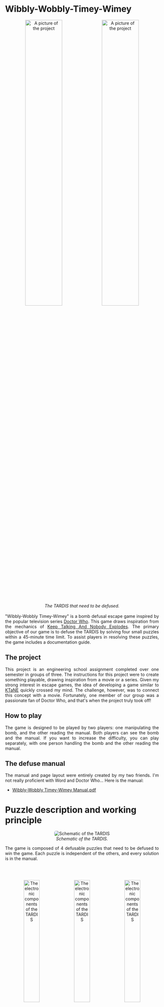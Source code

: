 # Wibbly-Wobbly-Timey-Wimey

<center>
  <img src="_img/project_front_face.jpg" width="49%" alt="A picture of the project" style="border-radius: 5px;"/>
  <img src="_img/project_back_face.jpg" width="49%" alt="A picture of the project" style="border-radius: 5px;"/>
  <br />
  <i>The TARDIS that need to be defused.</i>
</center>
<br />

<div style="text-align: justify">
"Wibbly-Wobbly Timey-Wimey" is a bomb defusal escape game inspired by the popular television series <a href="https://fr.wikipedia.org/wiki/Doctor_Who" target="_blank">Doctor Who</a>. This game draws inspiration from the mechanics of <a href="https://keeptalkinggame.com/" target="_blank">Keep Talking And Nobody Explodes</a>. The primary objective of our game is to defuse the TARDIS by solving four small puzzles within a 45-minute time limit. To assist players in resolving these puzzles, the game includes a documentation guide.
</div>

## The project
<div style="text-align: justify">
This project is an engineering school assignment completed over one semester in groups of three. The instructions for this project were to create something playable, drawing inspiration from a movie or a series. Given my strong interest in escape games, the idea of developing a game similar to <a href="https://keeptalkinggame.com/" target="_blank">KTaNE</a> quickly crossed my mind. The challenge, however, was to connect this concept with a movie. Fortunately, one member of our group was a passionate fan of Doctor Who, and that's when the project truly took off!
</div>

## How to play
<div style="text-align: justify">
The game is designed to be played by two players: one manipulating the bomb, and the other reading the manual. Both players can see the bomb and the manual. If you want to increase the difficulty, you can play separately, with one person handling the bomb and the other reading the manual.
</div>

## The defuse manual
<div style="text-align: justify">
The manual and page layout were entirely created by my two friends. I'm not really proficient with Word and Doctor Who... Here is the manual:
</div>

- [Wibbly-Wobbly Timey-Wimey Manual.pdf](Wibbly-Wobbly_Timey-Wimey_Manual.pdf)


# Puzzle description and working principle

<p align="center">
  <img src="_img/tardis.png" alt="Schematic of the TARDIS" style="border-radius: 5px; max-height: 300px;"/>
  <br />
  <i>Schematic of the TARDIS.</i>
</p>

<div style="text-align: justify">
The game is composed of 4 defusable puzzles that need to be defused to win the game. Each puzzle is independent of the others, and every solution is in the manual.

<br /><br />
<center>
  <img src="_img/electronic.jpg" width=32% alt="The electronic components of the TARDIS" style="border-radius: 5px;"/>
  <img src="_img/electronic1.jpg" width=32% alt="The electronic components of the TARDIS" style="border-radius: 5px;"/>
  <img src="_img/electronic2.jpg" width=32% alt="The electronic components of the TARDIS" style="border-radius: 5px;"/>
  <br />
  <i>The electronic components of the TARDIS.</i>

</center>
<br />

This project uses an Arduino MEGA as the main microcontroller. Each module consists of a custom-made electronic circuit soldered onto perfboard. The entire system is powered by four lithium-ion 18650 batteries arranged in series, allowing the project to run continuously for 45 minutes.
</div>


## The Timer
<center>
    <video style="border-radius: 5px; max-height: 300px;" autoplay muted loop controls>
    <source src="_img/timer.mp4" type="video/mp4">
    </video>
</center>

<div style="text-align: justify">
The timer module is a simple 4-digit 7-segment display that indicates the remaining time of the game.
</div>

## The Joystick
<center>
    <video style="border-radius: 5px; max-height: 300px;" autoplay muted loop controls>
    <source src="_img/joystick.mp4" type="video/mp4">
    </video>
</center>

<div style="text-align: justify">
The joystick puzzle consists of a joystick and a 16-LED ring that displays a binary code. Based on the code shown by the ring, the user needs to identify the correct directional sequence in the manual and replicate it on the joystick to solve and unlock the puzzle.
</div>

## The LCD
<center>
    <video style="border-radius: 5px; max-height: 300px;" autoplay muted loop controls>
    <source src="_img/lcd.mp4" type="video/mp4">
    </video>
</center>

<div style="text-align: justify">
The LCD puzzle consists of an LCD screen and four buttons. Two symbols and a group of letters are displayed on the LCD. The user needs to decipher the word based on the two symbols, using the manual to unlock this puzzle.
</div>

## Wires
<p align="center">
  <img src="_img/wire.png" alt="wire module" style="border-radius: 5px; max-height: 300px;"/>
  <br />
</p>

<div style="text-align: justify">
To unlock this puzzle, you need to cut the correct combination of wires, as indicated in the manual. Be careful, as cutting a wire that was not meant to be cut will lock the puzzle forever! :D 
</div>

## The Gyroscope
<center>
    <video style="border-radius: 5px; max-height: 300px;" autoplay muted loop controls>
    <source src="_img/gyro.mp4" type="video/mp4">
    </video>
</center>

<div style="text-align: justify">
The gyroscope module is pretty easy to defuse. You need to rotate the TARDIS to move a dot on the LED matrix. This dot needs to be placed on the other static dot to validate a step. You will need to do this 5 times to defuse this module.
</div>

# 3D Project
<center>
    <video style="border-radius: 5px; max-height: 300px;" autoplay muted loop controls>
    <source src="_img/3D_project_build.mp4" type="video/mp4">
    </video>
</center>

<div style="text-align: justify">
The structure of the project is entirely 3D printed using a Sidewinder X1 and a Wanhao D12. One of the instructions for this project was that it needed to be demountable, so we couldn't use glue to attach components or anything (I really don't like glue anyway, ahah!).
</div>

## The base
<center>
  <img src="_img/structure.png" alt="3D model of base structure" style="border-radius: 5px; max-height: 300px;"/>
  <br />
  <i>3D model of the TARDIS base structure.</i>
</center>
<br />
<div style="text-align: justify">
The main structure of the TARDIS consists of two identical bases held together by four metal rods cut to size and press-fitted inside four holes in those bases. This structure is exceptionally strong and can support my weight (70 kg) in compression, and likely even more.
</div>

## Each faces
<center>
  <img src="_img/front_face.png" alt="3D model of the front face" style="border-radius: 5px; max-height: 300px;"/>
  <br />
  <i>3D model of the TARDIS front face.</i>
  <br />
  <br />
  <img src="_img/back_face.png" alt="3D model of the back face" style="border-radius: 5px; max-height: 300px;"/>
  <br />
  <i>3D model of the back TARDIS back face.</i>
</center>
<br />

<div style="text-align: justify">
Every module is distributed on the front and back surfaces of the TARDIS. Designing these surfaces was a nightmare, as each module had to fit into a very tight space. Additionally, we had to incorporate our clipping mechanism to ensure that everything securely holds onto these surfaces.
</div>

## Clipping method
<div style="text-align: justify">
Since glue was forbidden, I had to come up with an idea to secure every custom-made perfboard to the front and back faces. The initial concept involved creating small chamfers to insert the perfboard and secure it in place using clips. This method worked quite well for a single attachment, but after removing the board, the chamfers tended to wear out, rendering them ineffective for subsequent uses.

<br />
<p align="center">
  <img src="_img/old_clip.png" alt="The abandonned clipping method" style="border-radius: 5px; max-height: 300px;"/>
  <br />
  <i>The abandonned clipping method. </i>
</p>

I didn't like the idea of reprinting a 6-hour-long piece just because one clip is worn. So I came up with another idea. Each board is held in place by small 3D printed pieces that fit into notches.

<p align="center">
  <img src="_img/clip.png" alt="The really good clipping method" style="border-radius: 5px; max-height: 300px;"/>
  <br />
  <i>The really good (clever? 🫣) clipping method. </i>
</p>

Here is one of those pieces that is heated to become deformable, allowing us to install it inside those notches. Once installed, we let these pieces cool down and regain their stiffness. And TADAAAA! In the event that we need to remove a module, we can cut these small pieces with a cutting plier. If we want to reinstall the module, one piece takes up to three minutes to print (Wayyyy better than 6 hours), making it possible to reinstall the module.
</div>


# Conclusion
<div style="text-align: justify">
This project is by far the most advanced I have undertaken so far. I truly enjoyed imagining puzzles and bringing them to life using electronics and code. Additionally, we received a really good grade for this project! :D
</div>

# Licence
- romainflcht